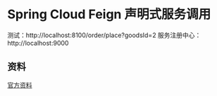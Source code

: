 # Spring Cloud Feign 声明式服务调用

测试：http://localhost:8100/order/place?goodsId=2
服务注册中心：http://localhost:9000

## 资料

[官方资料](https://cloud.spring.io/spring-cloud-netflix/multi/multi_spring-cloud-feign.html)